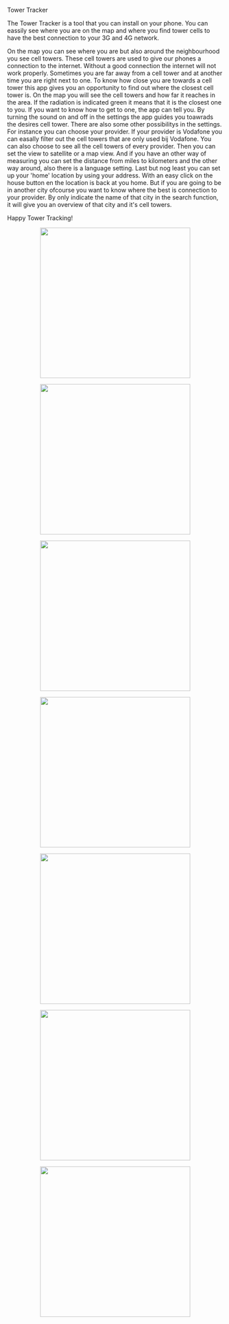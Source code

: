 Tower Tracker

The Tower Tracker is a tool that you can install on your phone. You can eassily see where you are on the map and where you find tower cells to have the best connection to your 3G and 4G network.

On the map you can see where you are but also around the neighbourhood you see cell towers. These cell towers are used to give our phones a connection to the internet. Without a good connection the internet will not work properly. Sometimes you are far away from a cell tower and at another time you are right next to one.
To know how close you are towards a cell tower this app gives you an opportunity to find out where the closest cell tower is. On the map you will see the cell towers and how far it reaches in the area. If the radiation is indicated green it means that it is the closest one to you.
If you want to know how to get to one, the app can tell you. By turning the sound on and off in the settings the app guides you toawrads the desires cell tower.
There are also some other possibilitys in the settings. For instance you can choose your provider. If your provider is Vodafone you can easally filter out the cell towers that are only used bij Vodafone. You can also choose to see all the cell towers of every provider. Then you can set the view to satellite or a map view. And if you have an other way of measuring you can set the distance from miles to kilometers and the other way around, also there is a language setting. Last but nog least you can set up your 'home' location by using your address. With an easy click on the house button en the location is back at you home.
But if you are going to be in another city ofcourse you want to know where the best is connection to your provider. By only indicate the name of that city in the search function, it will give you an overview of that city and it's cell towers. 

Happy Tower Tracking!



<p align="center">
  <img src="App01.jpg" width="350"/>
</p>

<p align="center">
  <img src="App02.jpg" width="350"/>
</p>

<p align="center">
  <img src="App03.jpg" width="350"/>
</p>

<p align="center">
  <img src="App04.jpg" width="350"/>
</p>

<p align="center">
  <img src="App05.jpg" width="350"/>
</p>

<p align="center">
  <img src="App06.jpg" width="350"/>
</p>

<p align="center">
  <img src="App07.jpg" width="350"/>
</p>
